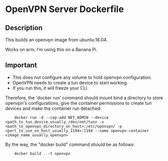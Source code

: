 # OpenVPN Server Dockerfile

## Description

This builds an openvpn image from ubuntu:18.04.

Works on arm, I'm using this on a Banana Pi.

## Important

- This does not configure any volume to hold openvpn configuration.
- OpenVPN needs to create a tun device to start working.
- If you run this, it will freeze your CLI.

Therefore, the 'docker run' command should mount bind a directory to store openvpn's configurations, give the container permissions to create tun devices and make the container run detached:

```
    docker run -d --cap-add NET_ADMIN --device <path_to_tun_device_usually_/dev/net/tun> -v <path_to_openvpn_directory_on_host>:/etc/openvpn/ -p <port_to_use_on_host_usually_1194>:1194 --name openvpn-container <image_name_usually_openvpn>
```

By the way, the "docker build" command should be as follows:

```
    docker build . -t openvpn
```
